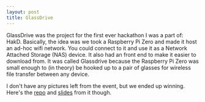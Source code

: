```yaml
---
layout: post
title: GlassDrive
---
```


GlassDrive was the project for the first ever hackathon I was a part of: HakD.  Basically, the idea was we took a Raspberry Pi Zero and made it host an ad-hoc wifi network.  You could connect to it and use it as a Network Attached Storage (NAS) device.  It also had an front end to make it easier to download from.  It was called Glassdrive because the Raspberry Pi Zero was small enough to (in theory) be hooked up to a pair of glasses for wireless file transfer between any device.

I don't have any pictures left from the event, but we ended up winning.  Here's the <a href="https://github.com/DubiousLatchkey/GlassDrive">repo</a> and <a href="https://docs.google.com/presentation/d/1jmPqJWfpy4Vwv8mXC_9CL_Uz1jTh0oOiqBDCjhPL5H4/edit?usp=sharing">slides</a> from it though. 